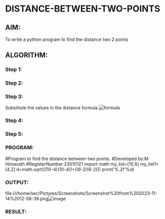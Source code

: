# DISTANCE-BETWEEN-TWO-POINTS

## AIM:
To write a python program to find the distance two 2 points
## ALGORITHM:
### Step 1: 
### Step 2: 
### Step 3: 
Substitute the values in the distance formula  ![formula](/formula.JPG)
### Step 4: 
### Step 5: 
### PROGRAM:
#Program to find the distance between two points.
#Developed by:M Himavath
#RegisterNumber:23010121
import math
my_list=[10,6]
my_list1=[4,2]
d=math.sqrt(((10-4)*(10-4))+((6-2)*(6-2)))
print('%.2f'%d)


### OUTPUT:
file:///home/sec/Pictures/Screenshots/Screenshot%20from%202023-11-14%2012-58-39.png![image](https://github.com/Himavath08/DISTANCE-BETWEEN-TWO-POINTS/assets/139110631/22f8255a-cecb-45d6-add2-00f63587accc)


### RESULT:
